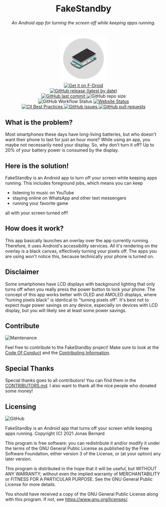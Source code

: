 <div>
   <h1 align="center">FakeStandby<br><h6 align="center">An Android app for turning the screen off while keeping apps running.</h6></h1>
   <p align="center">
     <img src="branding/app_icon_round.svg" height="150"><br>
     <a href="https://f-droid.org/packages/android.jonas.fakestandby/">
       <img src="https://fdroid.gitlab.io/artwork/badge/get-it-on.png" alt="Get it on F-Droid" height="60">
     </a><br>
     <a href="https://github.com/JonasBernard/FakeStandby/releases">
       <img src="https://img.shields.io/github/v/release/JonasBernard/FakeStandby" alt="GitHub release (latest by date)">
     </a><br>
     <a href="https://github.com/JonasBernard/FakeStandby/commits/master">
       <img src="https://img.shields.io/github/last-commit/JonasBernard/FakeStandby" alt="GitHub last commit">
     </a>
     <img src="https://img.shields.io/github/repo-size/JonasBernard/FakeStandby?label=repository%20size" alt="GitHub repo size">
     <br>
     <img src="https://img.shields.io/github/workflow/status/JonasBernard/FakeStandby/Android%20CI" alt="GitHub Workflow Status">
     <a href="https://fakestandby.jonasbernard.de/">
       <img src="https://img.shields.io/website?down_color=red&down_message=offline&up_color=light-green&up_message=online&url=https%3A%2F%2Ffakestandby.jonasbernard.de" alt="Website Status">
     </a><br>
     <a href="https://bestpractices.coreinfrastructure.org/projects/4235">
       <img src="https://bestpractices.coreinfrastructure.org/projects/4235/badge" alt="CII Best Practices">
     </a>
     <a href="https://github.com/JonasBernard/FakeStandby/issues">
       <img src="https://img.shields.io/github/issues-raw/JonasBernard/FakeStandby" alt="GitHub issues">
     </a>
     <a href="https://github.com/JonasBernard/FakeStandby/pulls">
       <img src="https://img.shields.io/github/issues-pr-raw/JonasBernard/FakeStandby" alt="GitHub pull requests">
     </a>
   </p>
</div>

## What is the problem?

Most smartphones these days have long-living batteries, but who doesn't want their phone to last for just an hour more?
While using an app, you maybe not necessarily need your display. So, why don’t turn it off? Up to 20% of your battery
power is consumed by the display.

## Here is the solution!

FakeStandby is an Android app to turn off your screen while keeping apps running. This includes foreground jobs, which means
you can keep

- listening to music on YouTube
- staying online on WhatsApp and other text messengers
- running your favorite game

all with your screen turned off!

## How does it work?

This app basically launches an overlay over the app currently running. Therefore, it uses Android's accessibility services. All it's rendering
on the overlay is a black canvas, effectively turning your pixels off. The apps you are using won't notice this, because technically your phone is turned on.

## Disclaimer

Some smartphones have LCD displays with background lighting that only turns off when you really press the power button to lock your phone.
The concept of this app works better with OLED and AMOLED displays, where "turning pixels black" is identical to "turning pixels off".
It's best not to expect *huge* power savings on any device, especially on devices with LCD display, but you will likely see at least some power savings.

## Contribute
![Maintenance](https://img.shields.io/maintenance/yes/2021)

Feel free to contribute to the FakeStandby project! Make sure to look at the [Code Of Conduct](CODE_OF_CONDUCT.md) and the [Contributing Information](CONTRIBUTING.md).

## Special Thanks

Special thanks goes to all contributors! You can find them in the [CONTRIBUTORS.md](CONTRIBUTORS.md).
I also want to thank all the nice people who donated some money!

## Licensing 
![GitHub](https://img.shields.io/github/license/JonasBernard/FakeStandby?color=light-green)

FakeStandby is an Android app that turns off your screen while keeping apps running.
Copyright (C) 2021  Jonas Bernard

This program is free software: you can redistribute it and/or modify
it under the terms of the GNU General Public License as published by
the Free Software Foundation, either version 3 of the License, or
(at your option) any later version.

This program is distributed in the hope that it will be useful,
but WITHOUT ANY WARRANTY; without even the implied warranty of
MERCHANTABILITY or FITNESS FOR A PARTICULAR PURPOSE.  See the
GNU General Public License for more details.

You should have received a copy of the GNU General Public License
along with this program.  If not, see <https://www.gnu.org/licenses/>.
